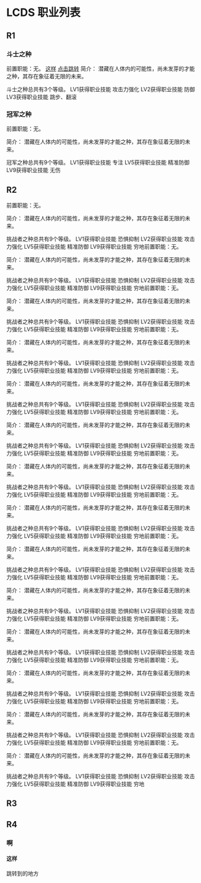 # LCDS 职业列表

## R1
### 斗士之种
前置职能：无。
[这样](#这样)
[点击跳转](#jump)
简介：
潜藏在人体内的可能性，尚未发芽的才能之种，其存在象征着无限的未来。

斗士之种总共有3个等级。
LV1获得职业技能 攻击力强化
LV2获得职业技能 防御
LV3获得职业技能 跳步、翻滚
### 冠军之种
前置职能：无。

简介：
潜藏在人体内的可能性，尚未发芽的才能之种，其存在象征着无限的未来。

冠军之种总共有9个等级。
LV1获得职业技能 专注
LV5获得职业技能 精准防御
LV9获得职业技能 无伤
## R2
前置职能：无。

简介：
潜藏在人体内的可能性，尚未发芽的才能之种，其存在象征着无限的未来。


挑战者之种总共有9个等级。
LV1获得职业技能 恐惧抑制
LV2获得职业技能 攻击力强化
LV5获得职业技能 精准防御
LV9获得职业技能 穷地前置职能：无。

简介：
潜藏在人体内的可能性，尚未发芽的才能之种，其存在象征着无限的未来。


挑战者之种总共有9个等级。
LV1获得职业技能 恐惧抑制
LV2获得职业技能 攻击力强化
LV5获得职业技能 精准防御
LV9获得职业技能 穷地前置职能：无。

简介：
潜藏在人体内的可能性，尚未发芽的才能之种，其存在象征着无限的未来。


挑战者之种总共有9个等级。
LV1获得职业技能 恐惧抑制
LV2获得职业技能 攻击力强化
LV5获得职业技能 精准防御
LV9获得职业技能 穷地前置职能：无。

简介：
潜藏在人体内的可能性，尚未发芽的才能之种，其存在象征着无限的未来。


挑战者之种总共有9个等级。
LV1获得职业技能 恐惧抑制
LV2获得职业技能 攻击力强化
LV5获得职业技能 精准防御
LV9获得职业技能 穷地前置职能：无。

简介：
潜藏在人体内的可能性，尚未发芽的才能之种，其存在象征着无限的未来。


挑战者之种总共有9个等级。
LV1获得职业技能 恐惧抑制
LV2获得职业技能 攻击力强化
LV5获得职业技能 精准防御
LV9获得职业技能 穷地前置职能：无。

简介：
潜藏在人体内的可能性，尚未发芽的才能之种，其存在象征着无限的未来。


挑战者之种总共有9个等级。
LV1获得职业技能 恐惧抑制
LV2获得职业技能 攻击力强化
LV5获得职业技能 精准防御
LV9获得职业技能 穷地前置职能：无。

简介：
潜藏在人体内的可能性，尚未发芽的才能之种，其存在象征着无限的未来。


挑战者之种总共有9个等级。
LV1获得职业技能 恐惧抑制
LV2获得职业技能 攻击力强化
LV5获得职业技能 精准防御
LV9获得职业技能 穷地前置职能：无。

简介：
潜藏在人体内的可能性，尚未发芽的才能之种，其存在象征着无限的未来。


挑战者之种总共有9个等级。
LV1获得职业技能 恐惧抑制
LV2获得职业技能 攻击力强化
LV5获得职业技能 精准防御
LV9获得职业技能 穷地前置职能：无。

简介：
潜藏在人体内的可能性，尚未发芽的才能之种，其存在象征着无限的未来。


挑战者之种总共有9个等级。
LV1获得职业技能 恐惧抑制
LV2获得职业技能 攻击力强化
LV5获得职业技能 精准防御
LV9获得职业技能 穷地前置职能：无。

简介：
潜藏在人体内的可能性，尚未发芽的才能之种，其存在象征着无限的未来。


挑战者之种总共有9个等级。
LV1获得职业技能 恐惧抑制
LV2获得职业技能 攻击力强化
LV5获得职业技能 精准防御
LV9获得职业技能 穷地前置职能：无。

简介：
潜藏在人体内的可能性，尚未发芽的才能之种，其存在象征着无限的未来。


挑战者之种总共有9个等级。
LV1获得职业技能 恐惧抑制
LV2获得职业技能 攻击力强化
LV5获得职业技能 精准防御
LV9获得职业技能 穷地前置职能：无。

简介：
潜藏在人体内的可能性，尚未发芽的才能之种，其存在象征着无限的未来。


挑战者之种总共有9个等级。
LV1获得职业技能 恐惧抑制
LV2获得职业技能 攻击力强化
LV5获得职业技能 精准防御
LV9获得职业技能 穷地前置职能：无。

简介：
潜藏在人体内的可能性，尚未发芽的才能之种，其存在象征着无限的未来。


挑战者之种总共有9个等级。
LV1获得职业技能 恐惧抑制
LV2获得职业技能 攻击力强化
LV5获得职业技能 精准防御
LV9获得职业技能 穷地前置职能：无。

简介：
潜藏在人体内的可能性，尚未发芽的才能之种，其存在象征着无限的未来。


挑战者之种总共有9个等级。
LV1获得职业技能 恐惧抑制
LV2获得职业技能 攻击力强化
LV5获得职业技能 精准防御
LV9获得职业技能 穷地

## R3
## R4
### 啊
#### 这样
<span id="jump">跳转到的地方</span>
